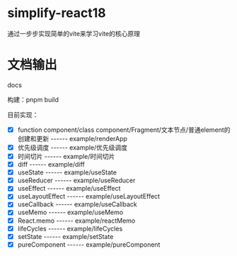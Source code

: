 
# simplify-react18
通过一步步实现简单的vite来学习vite的核心原理

# 文档输出
docs

构建：pnpm build

目前实现：

 - [x] function component/class component/Fragment/文本节点/普通element的创建和更新 ------ example/renderApp
 - [x] 优先级调度 ------ example/优先级调度
 - [x] 时间切片 ------ example/时间切片
 - [x] diff ------ example/diff
 - [x] useState ------ example/useState
 - [x] useReducer ------ example/useReducer
 - [x] useEffect ------ example/useEffect
 - [x] useLayoutEffect ------ example/useLayoutEffect
 - [x] useCallback ------ example/useCallback
 - [x] useMemo ------ example/useMemo
 - [x] React.memo ------ example/reactMemo
 - [x] lifeCycles ------ example/lifeCycles
 - [x] setState ------ example/setState
 - [x] pureComponent ------ example/pureComponent
